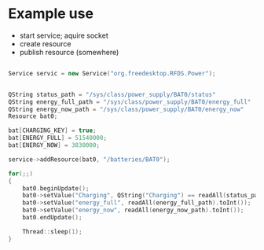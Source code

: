 Example use
======================================================

- start service; aquire socket
- create resource
- publish resource (somewhere)

```c++

Service servic = new Service("org.freedesktop.RFDS.Power");


QString status_path = "/sys/class/power_supply/BAT0/status"
QString energy_full_path = "/sys/class/power_supply/BAT0/energy_full"
QString energy_now_path = "/sys/class/power_supply/BAT0/energy_now"
Resource bat0;

bat[CHARGING_KEY] = true;
bat[ENERGY_FULL] = 51540000;
bat[ENERGY_NOW] = 3830000;

service->addResource(bat0, "/batteries/BAT0");

for(;;)
{
	bat0.beginUpdate();
	bat0->setValue("Charging", QString("Charging") == readAll(status_path));
	bat0->setValue("energy_full", readAll(energy_full_path).toInt());
	bat0->setValue("energy_now", readAll(energy_now_path).toInt());
	bat0.endUpdate();

	Thread::sleep(1);
}
```